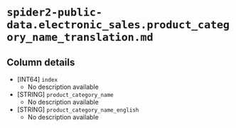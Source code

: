 # `spider2-public-data.electronic_sales.product_category_name_translation.md`

## Column details

* [INT64]    `index`
  - No description available
* [STRING]    `product_category_name`
  - No description available
* [STRING]    `product_category_name_english`
  - No description available


